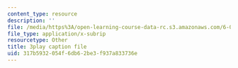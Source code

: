 ```yaml
---
content_type: resource
description: ''
file: /media/https%3A/open-learning-course-data-rc.s3.amazonaws.com/6-00sc-introduction-to-computer-science-and-programming-spring-2011/317b5932054f6db62be3f937a833736e_Iu4xTLKcbPo.srt
file_type: application/x-subrip
resourcetype: Other
title: 3play caption file
uid: 317b5932-054f-6db6-2be3-f937a833736e
---
```

